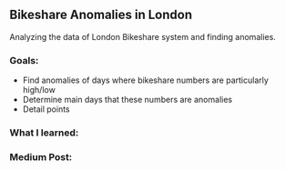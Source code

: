 ## Bikeshare Anomalies in London
Analyzing the data of London Bikeshare system and finding anomalies.

### Goals:
* Find anomalies of days where bikeshare numbers are particularly high/low
* Determine main days that these numbers are anomalies
* Detail points

### What I learned:

### Medium Post:
